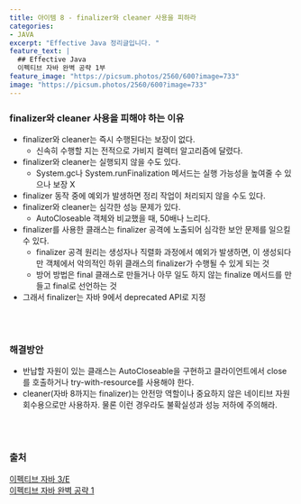 ```yaml
---
title: 아이템 8 - finalizer와 cleaner 사용을 피하라
categories:
- JAVA
excerpt: "Effective Java 정리글입니다. "
feature_text: |
  ## Effective Java
  이펙티브 자바 완벽 공략 1부 
feature_image: "https://picsum.photos/2560/600?image=733"
image: "https://picsum.photos/2560/600?image=733"
---
```

### finalizer와 cleaner 사용을 피해야 하는 이유
- finalizer와 cleaner는 즉시 수행된다는 보장이 없다.
	- 신속히 수행할 지는 전적으로 가비지 컬렉터 알고리즘에 달렸다.
- finalizer와 cleaner는 실행되지 않을 수도 있다.
	- System.gc나 System.runFinalization 메서드는 실행 가능성을 높여줄 수 있으나 보장 X
- finalizer 동작 중에 예외가 발생하면 정리 작업이 처리되지 않을 수도 있다.
- finalizer와 cleaner는 심각한 성능 문제가 있다.
	- AutoCloseable 객체와 비교했을 때, 50배나 느리다.
- finalizer를 사용한 클래스는  finalizer 공격에 노출되어 심각한 보안 문제를 일으킬 수 있다.
	- finalizer 공격 원리는 생성자나  직렬화 과정에서 예외가 발생하면, 이 생성되다 만 객체에서 악의적인 하위 클래스의 finalizer가 수행될 수 있게 되는 것
	- 방어 방법은 final 클래스로 만들거나 아무 일도 하지 않는 finalize 메서드를 만들고 final로 선언하는 것
- 그래서 finalizer는 자바 9에서 deprecated API로 지정
</br>
</br>

### 해결방안 
- 반납할 자원이 있는 클래스는 AutoCloseable을 구현하고 클라이언트에서 close를 호출하거나 try-with-resource를 사용해야 한다.
- cleaner(자바 8까지는 finalizer)는 안전망 역할이나 중요하지 않은 네이티브 자원 회수용으로만 사용하자. 물론 이런 경우라도 불확실성과 성능 저하에 주의해라.
 <br/>
 <br/>  

### 출처
[이펙티브 자바 3/E](https://search.shopping.naver.com/book/catalog/32436239326?cat_id=50010920&frm=PBOKMOD&query=%EC%9D%B4%ED%8E%99%ED%8B%B0%EB%B8%8C+%EC%9E%90%EB%B0%94&NaPm=ct%3Dldd7alyg%7Cci%3Da1cb3421196066f92fcb5265efd66df3e1c2923a%7Ctr%3Dboknx%7Csn%3D95694%7Chk%3D5cc68c09cd18680188aa8c89c3dcd09af25d60fd) <br/>
[이펙티브 자바 완벽 공략 1](
https://www.inflearn.com/course/%EC%9D%B4%ED%8E%99%ED%8B%B0%EB%B8%8C-%EC%9E%90%EB%B0%94-1/dashboard)


